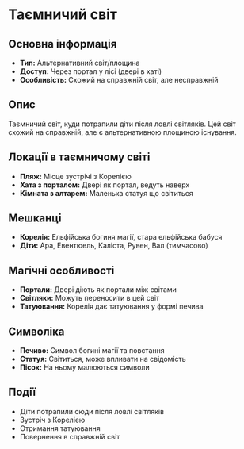 # Таємничий світ

## Основна інформація
- **Тип:** Альтернативний світ/площина
- **Доступ:** Через портал у лісі (двері в хаті)
- **Особливість:** Схожий на справжній світ, але несправжній

## Опис
Таємничий світ, куди потрапили діти після ловлі світляків. Цей світ схожий на справжній, але є альтернативною площиною існування.

## Локації в таємничому світі
- **Пляж:** Місце зустрічі з Корелією
- **Хата з порталом:** Двері як портал, ведуть наверх
- **Кімната з алтарем:** Маленька статуя що світиться

## Мешканці
- **Корелія:** Ельфійська богиня магії, стара ельфійська бабуся
- **Діти:** Ара, Евентюель, Каліста, Рувен, Вал (тимчасово)

## Магічні особливості
- **Портали:** Двері діють як портали між світами
- **Світляки:** Можуть переносити в цей світ
- **Татуювання:** Корелія дає татуювання у формі печива

## Символіка
- **Печиво:** Символ богині магії та повстання
- **Статуя:** Світиться, може впливати на свідомість
- **Пісок:** На ньому малюються символи

## Події
- Діти потрапили сюди після ловлі світляків
- Зустріч з Корелією
- Отримання татуювання
- Повернення в справжній світ
